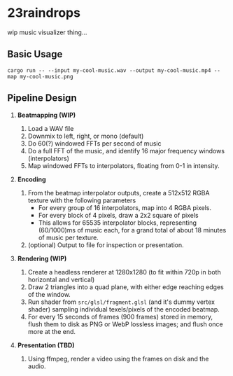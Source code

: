 # 23raindrops

wip music visualizer thing...

## Basic Usage

```
cargo run -- --input my-cool-music.wav --output my-cool-music.mp4 --map my-cool-music.png
```

## Pipeline Design

1. **Beatmapping (WIP)**

   1. Load a WAV file
   1. Downmix to left, right, or mono (default)
   1. Do 60(?) windowed FFTs per second of music
   1. Do a full FFT of the music, and identify 16 major frequency windows (interpolators)
   1. Map windowed FFTs to interpolators, floating from 0-1 in intensity.

1. **Encoding**

   1. From the beatmap interpolator outputs, create a 512x512 RGBA texture with the following parameters
      - For every group of 16 interpolators, map into 4 RGBA pixels.
      - For every block of 4 pixels, draw a 2x2 square of pixels
      - This allows for 65535 interpolator blocks, representing (60/1000)ms of music each, for a grand total of about 18 minutes of music per texture.
   1. (optional) Output to file for inspection or presentation.

1. **Rendering (WIP)**

   1. Create a headless renderer at 1280x1280 (to fit within 720p in both horizontal and vertical)
   1. Draw 2 triangles into a quad plane, with either edge reaching edges of the window.
   1. Run shader from `src/glsl/fragment.glsl` (and it's dummy vertex shader) sampling individual texels/pixels of the encoded beatmap.
   1. For every 15 seconds of frames (900 frames) stored in memory, flush them to disk as PNG or WebP lossless images; and flush once more at the end.

1. **Presentation (TBD)**

   1. Using ffmpeg, render a video using the frames on disk and the audio.
